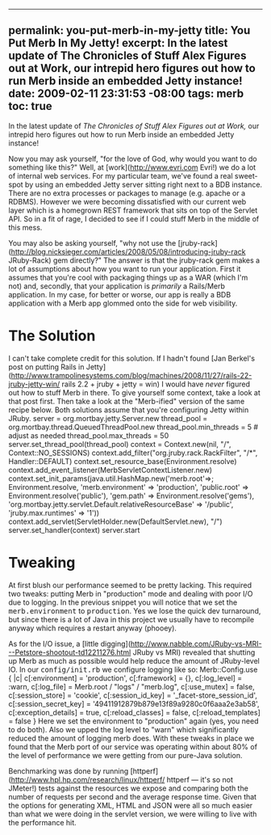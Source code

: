 ----- 
permalink: you-put-merb-in-my-jetty
title: You Put Merb In My Jetty!
excerpt: In the latest update of The Chronicles of Stuff Alex Figures out at Work, our intrepid hero figures out how to run Merb inside an embedded Jetty instance!
date: 2009-02-11 23:31:53 -08:00
tags: merb
toc: true
-----
In the latest update of _The Chronicles of Stuff Alex Figures out at Work,_ our intrepid hero figures out how to run Merb inside an embedded Jetty instance!

Now you may ask yourself, "for the love of God, why would you want to do something like this?" Well, at [work](http://www.evri.com Evri!) we do a lot of internal web services. For my particular team, we've found a real sweet-spot by using an embedded Jetty server sitting right next to a BDB instance. There are no extra processes or packages to manage (e.g. apache or a RDBMS). However we were becoming dissatisfied with our current web layer which is a homegrown REST framework that sits on top of the Servlet API. So in a fit of rage, I decided to see if I could stuff Merb in the middle of this mess.

You may also be asking yourself, "why not use the [jruby-rack](http://blog.nicksieger.com/articles/2008/05/08/introducing-jruby-rack JRuby-Rack) gem directly?" The answer is that the jruby-rack gem makes a lot of assumptions about how you want to run your application. First it assumes that you're cool with packaging things up as a WAR (which I'm not) and, secondly, that your application is _primarily_ a Rails/Merb application. In my case, for better or worse, our app is really a BDB application with a Merb app glommed onto the side for web visibility.
# The Solution

I can't take complete credit for this solution. If I hadn't found [Jan Berkel's post on putting Rails in Jetty](http://www.trampolinesystems.com/blog/machines/2008/11/27/rails-22-jruby-jetty-win/ rails 2.2 + jruby + jetty = win) I would have _never_ figured out how to stuff Merb in there. To give yourself some context, take a look at that post first. Then take a look at the "Merb-ified" version of the same recipe below. Both solutions assume that you're configuring Jetty within JRuby.
server = org.mortbay.jetty.Server.new
thread_pool = org.mortbay.thread.QueuedThreadPool.new
thread_pool.min_threads  = 5  # adjust as needed
thread_pool.max_threads  = 50
server.set_thread_pool(thread_pool)
context = Context.new(nil, "/", Context::NO_SESSIONS)
context.add_filter("org.jruby.rack.RackFilter", "/*", Handler::DEFAULT)
context.set_resource_base(Environment.resolve)
context.add_event_listener(MerbServletContextListener.new)
context.set_init_params(java.util.HashMap.new('merb.root'=>; Environment.resolve,
    'merb.environment' => 'production',
    'public.root' => Environment.resolve('public'),
    'gem.path' => Environment.resolve('gems'),
    'org.mortbay.jetty.servlet.Default.relativeResourceBase' => '/public',
    'jruby.max.runtimes' => '1'))
context.add_servlet(ServletHolder.new(DefaultServlet.new), "/")
server.set_handler(context)
server.start</pre>
# Tweaking

At first blush our performance seemed to be pretty lacking. This required two tweaks: putting Merb in "production" mode and dealing with poor I/O due to logging. In the previous snippet you will notice that we set the <tt>merb.environment</tt> to <tt>production</tt>. Yes we lose the quick dev turnaround, but since there is a lot of Java in this project we usually have to recompile anyway which requires a restart anyway (phooey).

As for the I/O issue, a [little digging](http://www.nabble.com/JRuby-vs-MRI---Petstore-shootout-td12211276.html JRuby vs MRI) revealed that shutting up Merb as much as possible would help reduce the amount of JRuby-level IO. In our <tt>config/init.rb</tt> we configure logging like so:
Merb::Config.use { |c|
c[:environment]         = 'production',
c[:framework]           = {},
c[:log_level]           = :warn,
c[:log_file]            = Merb.root / "logs" / "merb.log",
c[:use_mutex]           = false,
c[:session_store]       = 'cookie',
c[:session_id_key]      = '_facet-store_session_id',
c[:session_secret_key]  = '49411912879b879e13f89a9280c0f6aaa2e3ab58',
c[:exception_details]   = true,
c[:reload_classes]      = false,
c[:reload_templates]    = false
}</pre>
Here we set the environment to "production" again (yes, you need to do both). Also we upped the log level to "warn" which significantly reduced the amount of logging merb does. With these tweaks in place we found that the Merb port of our service was operating within about 80% of the level of performance we were getting from our pure-Java solution.

Benchmarking was done by running [httperf](http://www.hpl.hp.com/research/linux/httperf/ httperf — it's so not JMeter!) tests against the resources we expose and comparing both the number of requests per second and the average response time. Given that the options for generating XML, HTML and JSON were all so much easier than what we were doing in the servlet version, we were willing to live with the performance hit.
